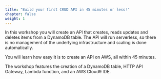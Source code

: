 ```yaml
---
title: "Build your first CRUD API in 45 minutes or less!"
chapter: false
weight: 1
---
```


In this workshop you will create an API that creates, reads updates and deletes items from a DynamoDB table. The API will run serverless, so there is no management of the underlying infrastructure and scaling is done automatically. 

You will learn how easy it is to create an API on AWS, all within 45 minutes. 

The workshop features the creation of a DynamoDB table, HTTP API Gateway, Lambda function, and an AWS Cloud9 IDE.